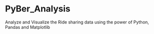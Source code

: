 # PyBer_Analysis
Analyze and Visualize the Ride sharing data using the power of Python, Pandas and Matplotlib
